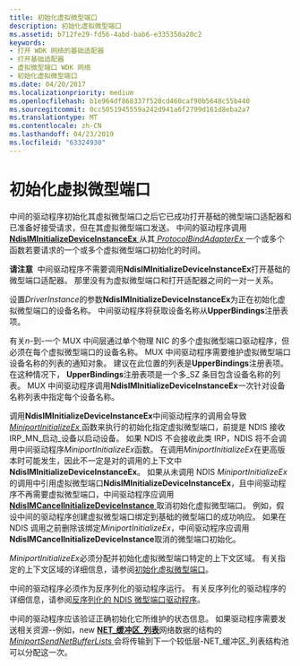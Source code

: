 ```yaml
---
title: 初始化虚拟微型端口
description: 初始化虚拟微型端口
ms.assetid: b712fe29-fd56-4abd-bab6-e335350a20c2
keywords:
- 打开 WDK 网络的基础适配器
- 打开基础适配器
- 虚拟微型端口 WDK 网络
- 初始化虚拟微型端口
ms.date: 04/20/2017
ms.localizationpriority: medium
ms.openlocfilehash: b1e964df868337f520cd460caf90b5648c55b440
ms.sourcegitcommit: 0cc5051945559a242d941a6f2799d161d8eba2a7
ms.translationtype: MT
ms.contentlocale: zh-CN
ms.lasthandoff: 04/23/2019
ms.locfileid: "63324930"
---
```

# <a name="initializing-virtual-miniports"></a>初始化虚拟微型端口





中间的驱动程序初始化其虚拟微型端口之后它已成功打开基础的微型端口适配器和已准备好接受请求，但在其虚拟微型端口发送。 中间的驱动程序调用[ **NdisIMInitializeDeviceInstanceEx** ](https://msdn.microsoft.com/library/windows/hardware/ff562727)从其[ *ProtocolBindAdapterEx* ](https://msdn.microsoft.com/library/windows/hardware/ff570220)一个或多个函数若要请求的一个或多个虚拟微型端口初始化的时间。

**请注意**  中间驱动程序不需要调用**NdisIMInitializeDeviceInstanceEx**打开基础的微型端口适配器。 那里没有为虚拟微型端口和打开适配器之间的一对一关系。

 

设置*DriverInstance*的参数**NdisIMInitializeDeviceInstanceEx**为正在初始化虚拟微型端口的设备名称。 中间驱动程序将获取设备名称从**UpperBindings**注册表项。

有关*n*-到-一个 MUX 中间层通过单个物理 NIC 的多个虚拟微型端口驱动程序，但必须在每个虚拟微型端口的设备名称。 MUX 中间驱动程序需要维护虚拟微型端口设备名称的列表的通知对象。 建议在此位置的列表是**UpperBindings**注册表项。 在这种情况下， **UpperBindings**注册表项是一个多\_SZ 条目包含设备名称的列表。 MUX 中间驱动程序调用**NdisIMInitializeDeviceInstanceEx**一次针对设备名称列表中指定每个设备名称。

调用**NdisIMInitializeDeviceInstanceEx**中间驱动程序的调用会导致[ *MiniportInitializeEx* ](https://msdn.microsoft.com/library/windows/hardware/ff559389)函数来执行的初始化指定虚拟微型端口，前提是 NDIS 接收 IRP\_MN\_启动\_设备以启动设备。 如果 NDIS 不会接收此类 IRP，NDIS 将不会调用中间驱动程序*MiniportInitializeEx*函数。 在调用*MiniportInitializeEx*在更高版本时可能发生，因此不一定是对的调用的上下文中**NdisIMInitializeDeviceInstanceEx**。 如果从未调用 NDIS *MiniportInitializeEx*的调用中引用虚拟微型端口**NdisIMInitializeDeviceInstanceEx**，且中间驱动程序不再需要虚拟微型端口，中间驱动程序应调用[ **NdisIMCancelInitializeDeviceInstance** ](https://msdn.microsoft.com/library/windows/hardware/ff562719)取消初始化虚拟微型端口。 例如，假设中间的驱动程序创建虚拟微型端口绑定到基础的微型端口的成功响应。 如果在 NDIS 调用之前删除该绑定*MiniportInitializeEx*，中间驱动程序应调用**NdisIMCancelInitializeDeviceInstance**取消的微型端口初始化。

*MiniportInitializeEx*必须分配并初始化虚拟微型端口特定的上下文区域。 有关指定的上下文区域的详细信息，请参阅[初始化虚拟微型端口](initializing-a-virtual-miniport.md)。

中间的驱动程序必须作为反序列化的驱动程序运行。 有关反序列化的驱动程序的详细信息，请参阅[反序列化的 NDIS 微型端口驱动程序](deserialized-ndis-miniport-drivers.md)。

中间的驱动程序应该验证正确初始化它所维护的状态信息。 如果驱动程序需要发送相关资源--例如，new [ **NET\_缓冲区\_列表**](https://msdn.microsoft.com/library/windows/hardware/ff568388)网络数据的结构的[ *MiniportSendNetBufferLists* ](https://msdn.microsoft.com/library/windows/hardware/ff559440)会将传输到下一个较低层-NET\_缓冲区\_列表结构池可以分配这一次。

 

 





